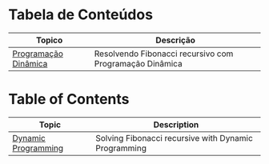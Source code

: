 # Tabela de Conteúdos

| Topico              | Descrição                                                                                                                                    |
| ------------------- | -------------------------------------------------------------------------------------------------------------------------------------------- |
| [Programação Dinâmica](./studies/dynamic-programming/) | Resolvendo Fibonacci recursivo com Programação Dinâmica |

# Table of Contents

| Topic               | Description                                                                                                                               |
| ------------------- | ----------------------------------------------------------------------------------------------------------------------------------------- |
| [Dynamic Programming](./studies/dynamic-programming/) | Solving Fibonacci recursive with Dynamic Programming |
